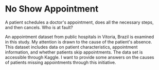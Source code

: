 # No Show Appointment

A patient schedules a doctor's appointment, does all the necessary steps, and then cancels. Who is at fault?

An appointment dataset from public hospitals in Vitoria, Brazil is examined in this study. My attention is drawn to the cause of the patient's absence. This dataset includes data on patient characteristics, appointment information, and whether patients skip appointments. The data set is accessible through Kaggle.
I want to provide some answers on the causes of patients missing appointments through this initiative.
